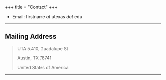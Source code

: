 +++
title = "Contact"
+++

* Email: firstname _at_ utexas _dot_ edu

---

## Mailing Address

> UTA 5.410, Guadalupe St
>
> Austin, TX 78741
>
> United States of America

---



